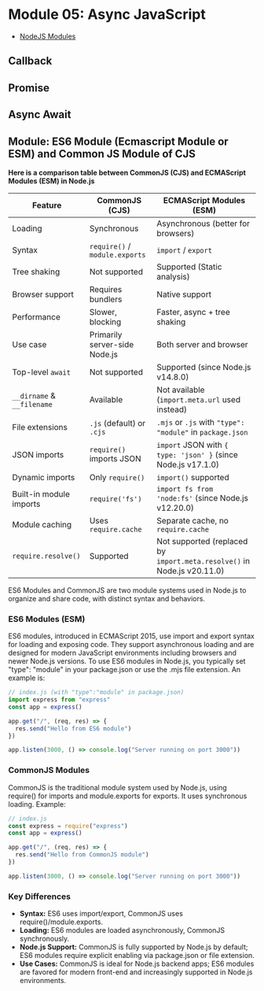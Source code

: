 # Module 05: Async JavaScript

- [NodeJS Modules](https://www.geeksforgeeks.org/node-js/node-js-modules/)

## Callback

## Promise

## Async Await

## Module: ES6 Module (Ecmascript Module or ESM) and Common JS Module of CJS

**Here is a comparison table between CommonJS (CJS) and ECMAScript Modules (ESM) in Node.js**

| Feature                    | CommonJS (CJS)                 | ECMAScript Modules (ESM)                                                |
| -------------------------- | ------------------------------ | ----------------------------------------------------------------------- |
| Loading                    | Synchronous                    | Asynchronous (better for browsers)                                      |
| Syntax                     | `require()` / `module.exports` | `import` / `export`                                                     |
| Tree shaking               | Not supported                  | Supported (Static analysis)                                             |
| Browser support            | Requires bundlers              | Native support                                                          |
| Performance                | Slower, blocking               | Faster, async + tree shaking                                            |
| Use case                   | Primarily server-side Node.js  | Both server and browser                                                 |
| Top-level `await`          | Not supported                  | Supported (since Node.js v14.8.0)                                       |
| `__dirname` & `__filename` | Available                      | Not available (`import.meta.url` used instead)                          |
| File extensions            | `.js` (default) or `.cjs`      | `.mjs` or `.js` with `"type": "module"` in `package.json`               |
| JSON imports               | `require()` imports JSON       | `import` JSON with `{ type: 'json' }` (since Node.js v17.1.0)           |
| Dynamic imports            | Only `require()`               | `import()` supported                                                    |
| Built-in module imports    | `require('fs')`                | `import fs from 'node:fs'` (since Node.js v12.20.0)                     |
| Module caching             | Uses `require.cache`           | Separate cache, no `require.cache`                                      |
| `require.resolve()`        | Supported                      | Not supported (replaced by `import.meta.resolve()` in Node.js v20.11.0) |

ES6 Modules and CommonJS are two module systems used in Node.js to organize and share code, with distinct syntax and behaviors.

### ES6 Modules (ESM)

ES6 modules, introduced in ECMAScript 2015, use import and export syntax for loading and exposing code. They support asynchronous loading and are designed for modern JavaScript environments including browsers and newer Node.js versions. To use ES6 modules in Node.js, you typically set "type": "module" in your package.json or use the .mjs file extension. An example is:

```javascript
// index.js (with "type":"module" in package.json)
import express from "express"
const app = express()

app.get("/", (req, res) => {
  res.send("Hello from ES6 module")
})

app.listen(3000, () => console.log("Server running on port 3000"))
```

### CommonJS Modules

CommonJS is the traditional module system used by Node.js, using require() for imports and module.exports for exports. It uses synchronous loading. Example:

```javascript
// index.js
const express = require("express")
const app = express()

app.get("/", (req, res) => {
  res.send("Hello from CommonJS module")
})

app.listen(3000, () => console.log("Server running on port 3000"))
```

### Key Differences

- **Syntax:** ES6 uses import/export, CommonJS uses require()/module.exports.
- **Loading:** ES6 modules are loaded asynchronously, CommonJS synchronously.
- **Node.js Support:** CommonJS is fully supported by Node.js by default; ES6 modules require explicit enabling via package.json or file extension.
- **Use Cases:** CommonJS is ideal for Node.js backend apps; ES6 modules are favored for modern front-end and increasingly supported in Node.js environments.
